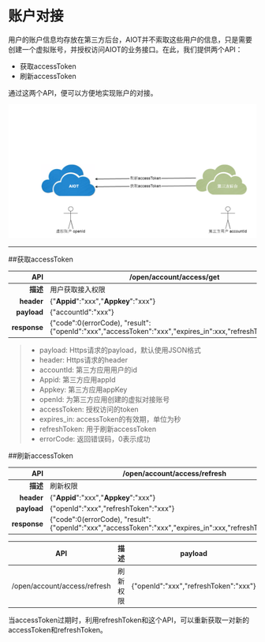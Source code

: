 # 账户对接


用户的账户信息均存放在第三方后台，AIOT并不索取这些用户的信息，只是需要创建一个虚拟账号，并授权访问AIOT的业务接口。在此，我们提供两个API：
- 获取accessToken
- 刷新accessToken

通过这两个API，便可以方便地实现账户的对接。

![](账户对接.png)

---

##获取accessToken


| **API** | /open/account/access/get |
| --: | -- |
| **描述** | 用户获取接入权限 |
| **header** | {"**Appid**":"xxx","**Appkey**":"xxx"} |
| **payload** | {"accountId":"xxx"} |
| **response** | {"code":0(errorCode), "result":{"openId":"xxx","accessToken":"xxx","expires_in":xxx,"refreshToken":"xxx"} |

> - payload: Https请求的payload，默认使用JSON格式
> - header: Https请求的header
> - accountId: 第三方应用用户的id
> - Appid: 第三方应用appId
> - Appkey: 第三方应用appKey
> - openId: 为第三方应用创建的虚拟对接账号
> - accessToken: 授权访问的token
> - expires_in: accessToken的有效期，单位为秒
> - refreshToken: 用于刷新accessToken
> - errorCode: 返回错误码，0表示成功

##刷新accessToken

| **API** | /open/account/access/refresh |
| --: | -- |
| **描述** | 刷新权限 |
| **header** | {"**Appid**":"xxx","**Appkey**":"xxx"} |
| **payload** | {"openId":"xxx","refreshToken":"xxx"} |
| **response** | {"code":0(errorCode), "result":{"openId":"xxx","accessToken":"xxx","expires_in":xxx,"refreshToken":"xxx"} |

| API | 描述 | payload | header | response |
| -- | -- | -- | -- | -- |
| /open/account/access/refresh | 刷新权限 | {"openId":"xxx","refreshToken":"xxx"} | {"Appid":"xxx","Appkey":"xxx"} | {"code":0(errorCode), "result":{"openId":"xxx","accessToken":"xxx","expires_in":xxx,"refreshToken":"xxx" |

当accessToken过期时，利用refreshToken和这个API，可以重新获取一对新的accessToken和refreshToken。